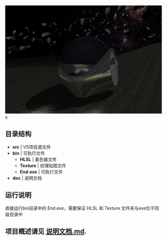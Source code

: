 ![pic](https://github.com/wirustea/End/blob/master/doc/end.png)
s
##  目录结构

* __src__     | VS项目源文件
* __bin__     | 可执行文件
  * __HLSL__         | 着色器文件
  * __Texture__      | 纹理贴图文件
  * __End.exe__     | 可执行文件
* __doc__    | 说明文档

## 运行说明

直接运行bin目录中的 End.exe，需要保证 HLSL 和 Texture 文件夹与exe位于同级目录中

## 项目概述请见 [说明文档.md](https://github.com/wirustea/End/blob/master/doc/%E8%AF%B4%E6%98%8E%E6%96%87%E6%A1%A3.md). 

